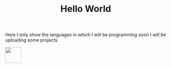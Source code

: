 <doctype html>
    <html>
        <head>
            <meta charset="utf-8">
        </head>
        <body>
            <div>
                <header>
                    <h1><strong>Hello World</strong></h1>
                </header>
                <p>Here I only show the languages in which I will be programming soon I will be uploading some projects.</p>
                <img src="https://e00-especiales-marca.uecdn.es/100-dorsales-historia-deporte/images/24.jpg" width="50">
            </div>
        </body>
    </html>
